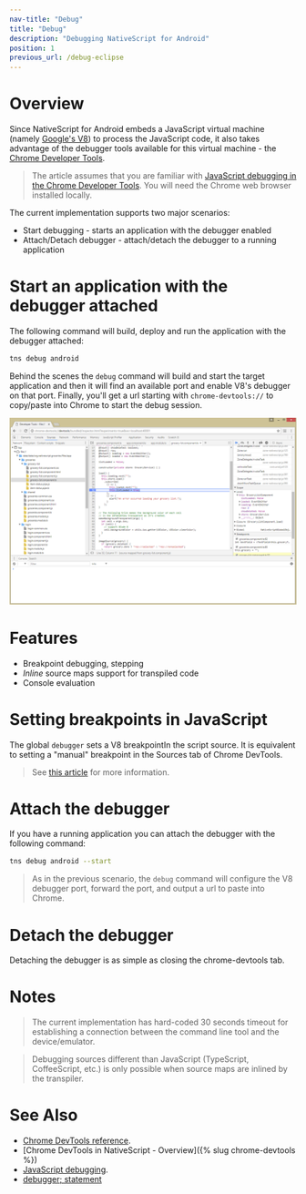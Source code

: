 ```yaml
---
nav-title: "Debug"
title: "Debug"
description: "Debugging NativeScript for Android"
position: 1
previous_url: /debug-eclipse
---
```


# Overview

Since NativeScript for Android embeds a JavaScript virtual machine (namely [Google's V8](https://code.google.com/p/v8/)) to process the JavaScript code, it also takes advantage of the debugger tools available for this virtual machine - the [Chrome Developer Tools](https://developer.chrome.com/devtools/index).

> The article assumes that you are familiar with [JavaScript debugging in the Chrome Developer Tools](https://developer.chrome.com/devtools/docs/javascript-debugging). You will need the Chrome web browser installed locally.

The current implementation supports two major scenarios:

  * Start debugging - starts an application with the debugger enabled
  * Attach/Detach debugger - attach/detach the debugger to a running application

# Start an application with the debugger attached

The following command will build, deploy and run the application with the debugger attached:

```bash
tns debug android
```
Behind the scenes the `debug` command will build and start the target application and then it will find an available port and enable V8's debugger on that port. Finally, you'll get a url starting with `chrome-devtools://` to copy/paste into Chrome to start the debug session.

![Image1](./debug-cli-screenshot.png)


# Features

 - Breakpoint debugging, stepping
 - *Inline* source maps support for transpiled code
 - Console evaluation


# Setting breakpoints in JavaScript
The global `debugger` sets a V8 breakpointIn the script source. It is equivalent to setting a "manual" breakpoint in the Sources tab of Chrome DevTools.

> See [this article](https://developer.mozilla.org/en/docs/Web/JavaScript/Reference/Statements/debugger) for more information.

# Attach the debugger

If you have a running application you can attach the debugger with the following command:

```bash
tns debug android --start
```

> As in the previous scenario, the `debug` command will configure the V8 debugger port, forward the port, and output a url to paste into Chrome. 

# Detach the debugger

Detaching the debugger is as simple as closing the chrome-devtools tab.

# Notes

> The current implementation has hard-coded 30 seconds timeout for establishing a connection between the command line tool and the device/emulator.


> Debugging sources different than JavaScript (TypeScript, CoffeeScript, etc.) is only possible when source maps are inlined by the transpiler.

# See Also
* [Chrome DevTools reference](https://developer.chrome.com/devtools/index).
* [Chrome DevTools in NativeScript - Overview]({% slug chrome-devtools %})
* [JavaScript debugging](https://developer.chrome.com/devtools/docs/javascript-debugging).
* [debugger; statement](https://developer.mozilla.org/en/docs/Web/JavaScript/Reference/Statements/debugger)
